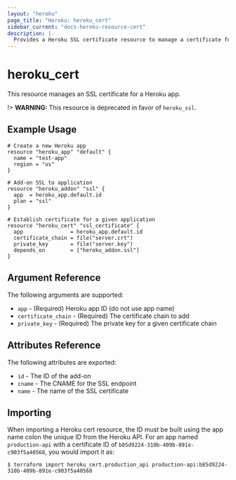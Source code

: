 ```yaml
---
layout: "heroku"
page_title: "Heroku: heroku_cert"
sidebar_current: "docs-heroku-resource-cert"
description: |-
  Provides a Heroku SSL certificate resource to manage a certificate for a Heroku app.
---
```


# heroku\_cert

This resource manages an SSL certificate for a Heroku app.

!> **WARNING:** This resource is deprecated in favor of `heroku_ssl`.

## Example Usage

```hcl-terraform
# Create a new Heroku app
resource "heroku_app" "default" {
  name = "test-app"
  region = "us"
}

# Add-on SSL to application
resource "heroku_addon" "ssl" {
  app  = heroku_app.default.id
  plan = "ssl"
}

# Establish certificate for a given application
resource "heroku_cert" "ssl_certificate" {
  app               = heroku_app.default.id
  certificate_chain = file("server.crt")
  private_key       = file("server.key")
  depends_on        = ["heroku_addon.ssl"]
}
```

## Argument Reference

The following arguments are supported:

* `app` - (Required) Heroku app ID (do not use app name)
* `certificate_chain` - (Required) The certificate chain to add
* `private_key` - (Required) The private key for a given certificate chain

## Attributes Reference

The following attributes are exported:

* `id` - The ID of the add-on
* `cname` - The CNAME for the SSL endpoint
* `name` - The name of the SSL certificate

## Importing

When importing a Heroku cert resource, the ID must be built using the app name colon the unique ID from the Heroku API. For an app named `production-api` with a certificate ID of `b85d9224-310b-409b-891e-c903f5a40568`, you would import it as:

```
$ terraform import heroku_cert.production_api production-api:b85d9224-310b-409b-891e-c903f5a40568
```
